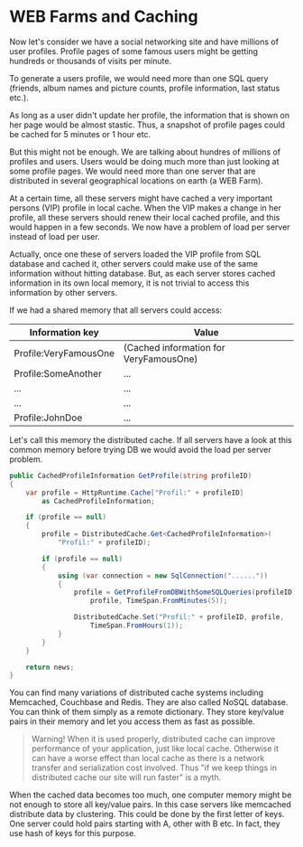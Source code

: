 # WEB Farms and Caching

Now let's consider we have a social networking site and have millions of user profiles. Profile pages of some famous users might be getting hundreds or thousands of visits per minute.

To generate a users profile, we would need more than one SQL query (friends, album names and picture counts, profile information, last status etc.).

As long as a user didn't update her profile, the information that is shown on her page would be almost stastic. Thus, a snapshot of profile pages could be cached for 5 minutes or 1 hour etc.

But this might not be enough. We are talking about hundres of millions of profiles and users. Users would be doing much more than just looking at some profile pages. We would need more than one server that are distributed in several geographical locations on earth (a WEB Farm).

At a certain time, all these servers might have cached a very important persons (VIP) profile in local cache. When the VIP makes a change in her profile, all these servers should renew their local cached profile, and this would happen in a few seconds. We now have a problem of load per server instead of load per user.

Actually, once one these of servers loaded the VIP profile from SQL database and cached it, other servers could make use of the same information without hitting database. But, as each server stores cached information in its own local memory, it is not trivial to access this information by other servers.

If we had a shared memory that all servers could access:

Information key          |Value
-------------------------|--------------------------------------
Profile:VeryFamousOne    |(Cached information for VeryFamousOne)
Profile:SomeAnother      |...
...                      |...
...                      |...
Profile:JohnDoe          |...

Let's call this memory the distributed cache. If all servers have a look at this common memory before trying DB we would avoid the load per server problem.


```cs
public CachedProfileInformation GetProfile(string profileID)
{
    var profile = HttpRuntime.Cache["Profil:" + profileID]
        as CachedProfileInformation;

    if (profile == null)
    {
        profile = DistributedCache.Get<CachedProfileInformation>(
            "Profil:" + profileID);

        if (profile == null)
        {
            using (var connection = new SqlConnection("......"))
            {
                profile = GetProfileFromDBWithSomeSQLQueries(profileID)
                    profile, TimeSpan.FromMinutes(5));

                DistributedCache.Set("Profil:" + profileID, profile,
	                TimeSpan.FromHours(1));
            }
        }
    }

    return news;
}
```

You can find many variations of distributed cache systems including Memcached, Couchbase and Redis. They are also called NoSQL database. You can think of them simply as a remote dictionary. They store key/value pairs in their memory and let you access them as fast as possible.

> Warning! When it is used properly, distributed cache can improve performance of your application, just like local cache. Otherwise it can have a worse effect than local cache as there is a network transfer and serialization cost involved. Thus "if we keep things in distributed cache our site will run faster" is a myth.

When the cached data becomes too much, one computer memory might be not enough to store all key/value pairs. In this case servers like memcached distribute data by clustering. This could be done by the first letter of keys. One server could hold pairs starting with A, other with B etc. In fact, they use hash of keys for this purpose.
